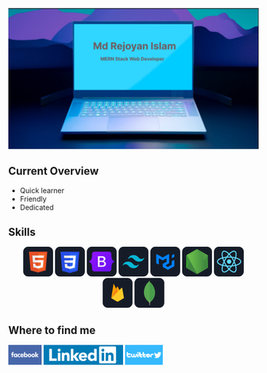 <img src='./images/banner/banner.png'>

<h2>Current Overview</h2>

 <ul>
  <li>Quick learner</li> 
  <li>Friendly</li> 
  <li>Dedicated</li> 
</ul>



<h2>Skills</h2>

<p align="center">
      <img src='./images/HTML.png' alt='html'>
      <img src="./images/css.png" alt='css' />
      <img src="./images/bootstrap.png" alt='bootstrap' />
      <img src="./images/tailwind.png" alt='tailwind css' />
      <img src="./images/mui.png" alt='material ui' />
      <img src="./images/node.png" alt='node js' />
      <img src="./images/react.png" alt='react js' />
      <img src="./images/firebase.png" alt='firebase' />
      <img src="./images/mongodb.png" alt='mongodb' />
      
      
</p>



<h2>Where to find me</h2>
<a href=""><img src="./images/banner/facebook(2).png" alt=""></a>
<a href="https://www.linkedin.com/in/rej0yanislam/"><img src="./images/banner/linkedin-logo(2).png" alt=""></a>
<a href="https://twitter.com/rej0yanislam"><img src="./images/banner/twitter-logo(1).png" alt=""></a>
</div>

